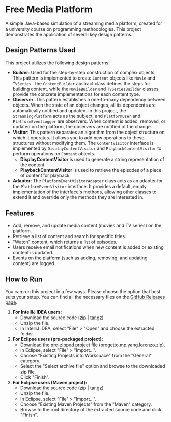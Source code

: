 # Free Media Platform

A simple Java-based simulation of a streaming media platform, created for a university course on programming methodologies. This project demonstrates the application of several key design patterns.

## Design Patterns Used

This project utilizes the following design patterns:

- **Builder**: Used for the step-by-step construction of complex objects. This pattern is implemented to create `Content` objects like `Movie` and `TVSeries`. The `ContentBuilder` abstract class defines the steps for building content, while the `MovieBuilder` and `TVSeriesBuilder` classes provide the concrete implementations for each content type.
- **Observer**: This pattern establishes a one-to-many dependency between objects. When the state of an object changes, all its dependents are automatically notified and updated. In this project, the `StreamingPlatform` acts as the subject, and `PlatformUser` and `PlatformEventLogger` are observers. When content is added, removed, or updated on the platform, the observers are notified of the change.
- **Visitor**: This pattern separates an algorithm from the object structure on which it operates. It allows you to add new operations to these structures without modifying them. The `ContentVisitor` interface is implemented by `DisplayContentVisitor` and `PlaybackContentVisitor` to perform operations on `Content` objects.
  - **DisplayContentVisitor** is used to generate a string representation of the content.
  - **PlaybackContentVisitor** is used to retrieve the episodes of a piece of content for playback.
- **Adapter**: The `PlatformEventVisitorAdapter` class acts as an adapter for the `PlatformEventVisitor` interface. It provides a default, empty implementation of the interface's methods, allowing other classes to extend it and override only the methods they are interested in.

## Features

- Add, remove, and update media content (movies and TV series) on the platform.
- Retrieve a list of content and search for specific titles.
- "Watch" content, which returns a list of episodes.
- Users receive email notifications when new content is added or existing content is updated.
- Events on the platform (such as adding, removing, and updating content) are logged.

## How to Run

You can run this project in a few ways. Please choose the option that best suits your setup. You can find all the necessary files on the [GitHub Releases page](https://github.com/lorenzoyang/design-pattern-mp/releases/tag/v1.0.0).

1. **For IntelliJ IDEA users:**
   - Download the source code ([zip](https://github.com/lorenzoyang/design-pattern-mp/archive/refs/tags/v1.0.0.zip) | [tar.gz](https://github.com/lorenzoyang/design-pattern-mp/archive/refs/tags/v1.0.0.tar.gz))
   - Unzip the file.
   - In IntelliJ IDEA, select "File" > "Open" and choose the extracted folder.
2. **For Eclipse users (pre-packaged project):**
   - [Download the pre-zipped project file (progetto.mp.yang.lorenzo.zip)](https://github.com/lorenzoyang/design-pattern-mp/releases/download/v1.0.0/progetto.mp.yang.lorenzo.zip).
   - In Eclipse, select "File" \> "Import...".
   - Choose "Existing Projects into Workspace" from the "General" category.
   - Select the "Select archive file" option and browse to the downloaded zip file.
   - Click "Finish".
3. **For Eclipse users (Maven project):**
   - Download the source code ([zip](https://github.com/lorenzoyang/design-pattern-mp/archive/refs/tags/v1.0.0.zip) | [tar.gz](https://github.com/lorenzoyang/design-pattern-mp/archive/refs/tags/v1.0.0.tar.gz))
   - Unzip the file.
   - In Eclipse, select "File" \> "Import...".
   - Choose "Existing Maven Projects" from the "Maven" category.
   - Browse to the root directory of the extracted source code and click "Finish".


